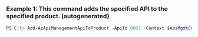 ### Example 1: This command adds the specified API to the specified product. (autogenerated)
```powershell
PS C:\> Add-AzApiManagementApiToProduct -ApiId 0001 -Context $ApiMgmtContext -ProductId 0123456789
```

